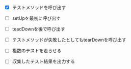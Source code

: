 - [x] テストメソッドを呼び出す
- [ ] setUpを最初に呼び出す
- [ ] teadDownを後で呼び出す
- [ ] テストメソッドが失敗したとしてもtearDownを呼び出す
- [ ] 複数のテストを走らせる
- [ ] 収集したテスト結果を出力する

